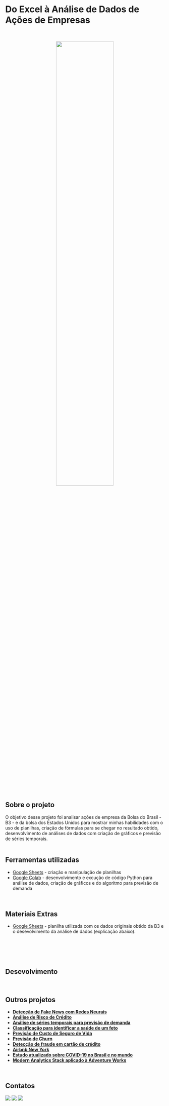 # Do Excel à Análise de Dados de Ações de Empresas
</br>

<p align="center">
  <img src="https://blogger.googleusercontent.com/img/b/R29vZ2xl/AVvXsEj4hPNKe6rHPzgsQ1Ocj0L1epCLRdz2z-Uz8oeVxoeyIxEVdqx8DVuTNpOxD-RO-d3DGXrJvVXHfQJrwdjGTh3GQ6hJiDHTMUo6qRFzAVyZo64QUJa2NvBPBcN1D2BI3TAQSm3oebJKALfVneW05F09vjfzv-25QV-HhtwooT2HzWN19Y0paASNXck3Ia8/w640-h366/DALL%C2%B7E-2024-03-17-13.30.png" width="60%">
</p>
<br/>

## Sobre o projeto
O objetivo desse projeto foi analisar ações de empresa da Bolsa do Brasil - B3 - e da bolsa dos Estados Unidos para mostrar minhas habilidades com o uso de planilhas, criação de fórmulas para se chegar no resultado obtido, desenvolvimento de análises de dados com criação de gráficos e previsão de séries temporais.
<br/>
<br/>

## Ferramentas utilizadas
- [Google Sheets](https://www.google.com/sheets/about/) - criação e manipulação de planilhas
- [Google Colab](https://colab.research.google.com/) - desenvolvimento e excução de código Python para análise de dados, criação de gráficos e do algoritmo para previsão de demanda

<br/>

## Materiais Extras
- [Google Sheets](https://docs.google.com/spreadsheets/d/1xjK3cCBwy22l8hRtdHqtwlkmtKMcYdc-PpjMIuxAN1c/edit#gid=0) - planilha utilizada com os dados originais obtido da B3 e o desevolvimento da análise de dados (explicação abaixo).
<br/>
<p align="center">
  <img src="">
</p>
<br/>

## Desevolvimento


<br/>

## Outros projetos

* **[Detecção de Fake News com Redes Neurais](https://github.com/raffaloffredo/fake_news_detection_portuguese)**
* **[Análise de Risco de Crédito](https://github.com/raffaloffredo/credit_risk_analysis_portuguese)**
* **[Análise de séries temporais para previsão de demanda](https://github.com/raffaloffredo/demand_forecasting_with_time_series_portuguese)**
* **[Classificação para identificar a saúde de um feto](https://github.com/raffaloffredo/fetus_health_classification_portuguese)**
* **[Previsão de Custo de Seguro de Vida](https://github.com/raffaloffredo/life_insurance_price_prediction_portuguese)**
* **[Previsão de Churn](https://github.com/raffaloffredo/churn_prediction_portuguese)**
* **[Detecção de fraude em cartão de crédito](https://github.com/raffaloffredo/fraud_detection_portuguese)**
* **[Airbnb New York](https://github.com/raffaloffredo/airbnb_new_york_portuguese)**
* **[Estudo atualizado sobre COVID-19 no Brasil e no mundo](https://github.com/raffaloffredo/covid_2023_portuguese)**
* **[Modern Analytics Stack aplicado à Adventure Works](https://github.com/raffaloffredo/adventure_works_portuguese)**
<br/>

 ## Contatos
<div>
  <a href="https://www.linkedin.com/in/raffaela-loffredo/?locale=en_US" target="_blank"><img src="https://img.shields.io/badge/-LinkedIn-%230077B5?style=for-the-badge&logo=linkedin&logoColor=white" target="_blank"></a>
  <a href="https://sites.google.com/view/loffredo/" target="_blank"><img src="https://img.shields.io/badge/website-000000?style=for-the-badge&logo=About.me&logoColor=white"></a>
  <a href="https://medium.com/@loffredo.ds" target="_blank"><img src="https://img.shields.io/badge/Medium-12100E?style=for-the-badge&logo=medium&logoColor=white"></a>
</div>
